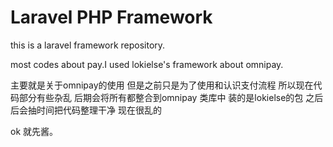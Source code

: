 # Laravel PHP Framework
this is a laravel framework repository.


most codes about pay.I used lokielse's framework about omnipay.


主要就是关于omnipay的使用 但是之前只是为了使用和认识支付流程 所以现在代码部分有些杂乱 后期会将所有都整合到omnipay 类库中
装的是lokielse的包
之后后会抽时间把代码整理干净 现在很乱的 



ok 就先酱。
